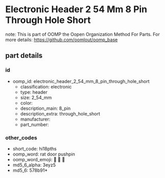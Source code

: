 # Electronic Header 2 54 Mm 8 Pin Through Hole Short  

note: This is part of OOMP the Oopen Organization Method For Parts. For more details: https://github.com/oomlout/oomp_base

##  part details





### id
* oomp_id: electronic_header_2_54_mm_8_pin_through_hole_short
  * classification: electronic
  * type: header
  * size: 2_54_mm
  * color: 
  * description_main: 8_pin
  * description_extra: through_hole_short
  * manufacturer: 
  * part_number: 

### other_codes
* short_code: hi18pths
* oomp_word: rat door pushpin
* oomp_word_emoji: :rat: :door: :pushpin:
* md5_6_alpha: 3eyz5
* md5_6: 578b91* 